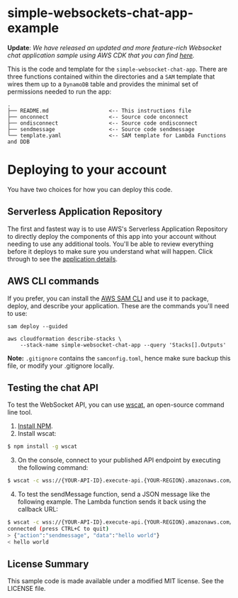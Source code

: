 # simple-websockets-chat-app-example

**Update**: _We have released an updated and more feature-rich Websocket chat application sample using AWS CDK that you can find [here](https://github.com/aws-samples/websocket-chat-application)._

This is the code and template for the `simple-websocket-chat-app`.
There are three functions contained within the directories and a `SAM` template that wires them up to a `DynamoDB` table and provides the minimal set of permissions needed to run the app:

```
.
├── README.md                   <-- This instructions file
├── onconnect                   <-- Source code onconnect
├── ondisconnect                <-- Source code ondisconnect
├── sendmessage                 <-- Source code sendmessage
└── template.yaml               <-- SAM template for Lambda Functions and DDB
```

# Deploying to your account

You have two choices for how you can deploy this code.

## Serverless Application Repository

The first and fastest way is to use AWS's Serverless Application Repository to directly deploy the components of this app into your account without needing to use any additional tools. You'll be able to review everything before it deploys to make sure you understand what will happen. Click through to see the [application details](https://serverlessrepo.aws.amazon.com/applications/arn:aws:serverlessrepo:us-east-1:729047367331:applications~simple-websockets-chat-app).

## AWS CLI commands

If you prefer, you can install the [AWS SAM CLI](https://docs.aws.amazon.com/serverless-application-model/latest/developerguide/serverless-sam-cli-install.html) and use it to package, deploy, and describe your application. These are the commands you'll need to use:

```
sam deploy --guided

aws cloudformation describe-stacks \
    --stack-name simple-websocket-chat-app --query 'Stacks[].Outputs'
```

**Note:** `.gitignore` contains the `samconfig.toml`, hence make sure backup this file, or modify your .gitignore locally.

## Testing the chat API

To test the WebSocket API, you can use [wscat](https://github.com/websockets/wscat), an open-source command line tool.

1. [Install NPM](https://www.npmjs.com/get-npm).
2. Install wscat:

```bash
$ npm install -g wscat
```

3. On the console, connect to your published API endpoint by executing the following command:

```bash
$ wscat -c wss://{YOUR-API-ID}.execute-api.{YOUR-REGION}.amazonaws.com/{STAGE}
```

4. To test the sendMessage function, send a JSON message like the following example. The Lambda function sends it back using the callback URL:

```bash
$ wscat -c wss://{YOUR-API-ID}.execute-api.{YOUR-REGION}.amazonaws.com/prod
connected (press CTRL+C to quit)
> {"action":"sendmessage", "data":"hello world"}
< hello world
```

## License Summary

This sample code is made available under a modified MIT license. See the LICENSE file.
